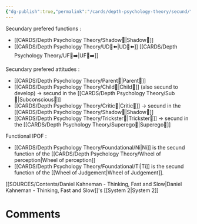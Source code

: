 ```yaml
---
{"dg-publish":true,"permalink":"/cards/depth-psychology-theory/secund/","created":"2023-04-07T16:05:07.672+02:00","updated":"2023-04-28T08:26:59.370+02:00"}
---
```



Secundary prefered functions : 
- [[CARDS/Depth Psychology Theory/Shadow👤\|Shadow👤]] 
- [[CARDS/Depth Psychology Theory/UD👤⬅️\|UD👤⬅️]] [[CARDS/Depth Psychology Theory/UF👤➡️\|UF👤➡️]] 

Secundary prefered attitudes : 
- [[CARDS/Depth Psychology Theory/Parent🤨\|Parent🤨]] 
- [[CARDS/Depth Psychology Theory/Child👼\|Child👼]] (also secund to develop) → secund in the [[CARDS/Depth Psychology Theory/Sub🤸\|Subconscious🤸]] 
- [[CARDS/Depth Psychology Theory/Critic🤔\|Critic🤔]] → secund in the [[CARDS/Depth Psychology Theory/Shadow👤\|Shadow👤]]
- [[CARDS/Depth Psychology Theory/Trickster🤡\|Trickster🤡]] → secund in the [[CARDS/Depth Psychology Theory/Superego👹\|Superego👹]] 

Functional IPOF : 
- [[CARDS/Depth Psychology Theory/Foundational/Ni\|Ni]] is the secund function of the [[CARDS/Depth Psychology Theory/Wheel of perception\|Wheel of perception]]
- [[CARDS/Depth Psychology Theory/Foundational/Ti\|Ti]] is the secund function of the [[Wheel of Judgement\|Wheel of Judgement]]. 

[[SOURCES/Contents/Daniel Kahneman - Thinking, Fast and Slow\|Daniel Kahneman - Thinking, Fast and Slow]]'s [[System 2\|System 2]] 


# Comments 
<script src="https://utteranc.es/client.js"
        repo="Heart4sides/Comment_Section"
        issue-term="pathname"
        theme="gruvbox-dark"
        crossorigin="anonymous"
        async>
</script>